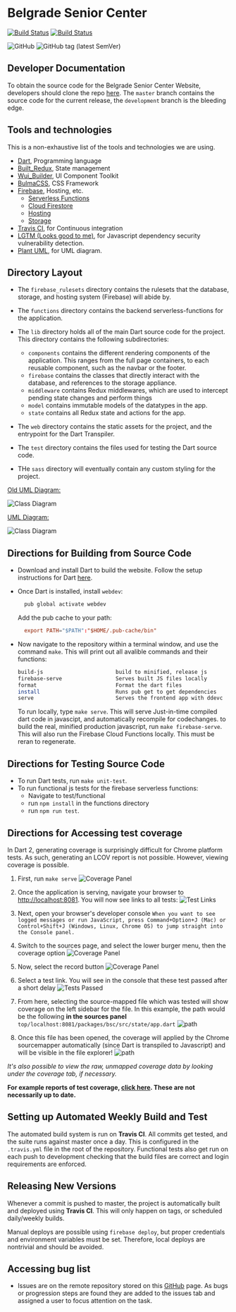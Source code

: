 # Belgrade Senior Center

[![Build Status](https://travis-ci.com/SpencerCornish/belgrade-senior-center.svg?branch=master)](https://travis-ci.com/SpencerCornish/belgrade-senior-center)
[![Build Status](https://travis-ci.com/SpencerCornish/belgrade-senior-center.svg?branch=development)](https://travis-ci.com/SpencerCornish/belgrade-senior-center)

![GitHub](https://img.shields.io/github/license/spencercornish/belgrade-senior-center.svg?color=blue)
![GitHub tag (latest SemVer)](https://img.shields.io/github/tag/spencercornish/belgrade-senior-center.svg?label=Current%20Tag)

## Developer Documentation

To obtain the source code for the Belgrade Senior Center Website, developers should clone the repo [here](https://github.com/SpencerCornish/belgrade-senior-center.git). The  `master` branch contains the source code for the current release, the `development` branch is the bleeding edge.

## Tools and technologies

This is a non-exhaustive list of the tools and technologies we are using.

- [Dart](https://www.dartlang.org/), Programming language
- [Built_Redux](https://github.com/davidmarne/built_redux), State management
- [Wui_Builder](https://github.com/davidmarne/wui_builder), UI Component Toolkit
- [BulmaCSS](https://bulma.io/), CSS Framework
- [Firebase](https://firebase.google.com/), Hosting, etc.
  - [Serverless Functions](https://firebase.google.com/docs/functions/)
  - [Cloud Firestore](https://firebase.google.com/docs/firestore/)
  - [Hosting](https://firebase.google.com/docs/hosting/)
  - [Storage](https://firebase.google.com/docs/storage/)
- [Travis CI](https://travis-ci.org/), for Continuous integration
- [LGTM (Looks good to me)](https://lgtm.com/), for Javascript dependency security vulnerability detection.
- [Plant UML](http://plantuml.com/), for UML diagram.

## Directory Layout

- The `firebase_rulesets` directory contains the rulesets that the database, storage, and hosting system (Firebase) will abide by.

- The `functions` directory contains the backend serverless-functions for the application.

- The `lib` directory holds all of the main Dart source code for the project. This directory contains the following subdirectories:
  - `components` contains the different rendering components of the application. This ranges from the full page containers, to each reusable component, such as the navbar or the footer.
  - `firebase` contains the classes that directly interact with the database, and references to the storage appliance.
  - `middleware` contains Redux middlewares, which are used to intercept pending state changes and perform things  
  - `model` contains immutable models of the datatypes in the app.
  - `state` contains all Redux state and actions for the app.

- The `web` directory contains the static assets for the project, and the entrypoint for the Dart Transpiler.

- The `test` directory contains the files used for testing the Dart source code.

- THe `sass` directory will eventually contain any custom styling for the project.

[Old UML Diagram:](./readme_assets/classDiagram.png)

![Class Diagram](./readme_assets/classDiagram.png)

[UML Diagram:](./readme_assets/classDiagram2.png)

![Class Diagram](./readme_assets/classDiagram2.png)

## Directions for Building from Source Code

- Download and install Dart to build the website. Follow the setup instructions for Dart [here](https://webdev.dartlang.org/guides/get-started#2-install-dart).
- Once Dart is installed, install `webdev`:

  ``` bash
    pub global activate webdev
  ```

  Add the pub cache to your path:

  ``` rc
    export PATH="$PATH":"$HOME/.pub-cache/bin"
  ```

- Now navigate to the repository within a terminal window, and use the command `make`. This will print out all avalible commands and their functions:

  ``` bash
  build-js                       build to minified, release js
  firebase-serve                 Serves built JS files locally
  format                         Format the dart files
  install                        Runs pub get to get dependencies
  serve                          Serves the frontend app with ddevc
  ```

  To run locally, type `make serve`. This will serve Just-in-time compiled dart code in javascipt, and automatically recompile for codechanges. to build the real, minified production javascript, run `make firebase-serve`. This will also run the Firebase Cloud Functions locally. This must be reran to regenerate.

## Directions for Testing Source Code

- To run Dart tests, run `make unit-test`.
- To run functional js tests for the firebase serverless functions:
  - Navigate to test/functional
  - run `npm install` in the functions directory
  - run `npm run test`.

## Directions for Accessing test coverage

In Dart 2, generating coverage is surprisingly difficult for Chrome platform tests. As such, generating an LCOV report is not possible. However, viewing coverage is possible.

1. First, run `make serve`
![Coverage Panel](./readme_assets/serve.png)
2. Once the application is serving, navigate your browser to <http://localhost:8081>. You will now see links to all tests:
![Test Links](./readme_assets/testLinks.png)

3. Next, open your browser's developer console
`When you want to see logged messages or run JavaScript, press Command+Option+J (Mac) or Control+Shift+J (Windows, Linux, Chrome OS) to jump straight into the Console panel.`

4. Switch to the sources page, and select the lower burger menu, then the coverage option
![Coverage Panel](./readme_assets/coveragePanel.png)

5. Now, select the record button
![Coverage Panel](./readme_assets/recordCoverage.png)

6. Select a test link. You will see in the console that these test passed after a short delay
![Tests Passed](./readme_assets/testsPassed.png)

7. From here, selecting the source-mapped file which was tested will show coverage on the left sidebar for the file. In this example, the path would be the following **in the sources panel** `top/localhost:8081/packages/bsc/src/state/app.dart`
![path](./readme_assets/filePath.png)

8. Once this file has been opened, the coverage will applied by the Chrome sourcemapper automatically (since Dart is transpiled to Javascript) and will be visible in the file explorer!
![path](./readme_assets/coverage.png)

*It's also possible to view the raw, unmapped coverage data by looking under the coverage tab, if necessary.*

**For example reports of test coverage, [click here](test/coverage-reports/). These are not necessarily up to date.**

## Setting up Automated Weekly Build and Test

The automated build system is run on **Travis CI**. All commits get tested, and the suite runs against master once a day. This is configured in the `.travis.yml` file in the root of the repository. Functional tests also get run on each push to development checking that the build files are correct and login requirements are enforced.

## Releasing New Versions

Whenever a commit is pushed to master, the project is automatically built and deployed using **Travis CI**. This will only happen on tags, or scheduled daily/weekly builds.

Manual deploys are possible using `firebase deploy`, but proper credentials and environment variables must be set. Therefore, local deploys are nontrivial and should be avoided.

## Accessing bug list

- Issues are on the remote repository stored on this [GitHub](https://github.com/SpencerCornish/belgrade-senior-center/issues) page. As bugs or progression steps are found they are added to the issues tab and assigned a user to focus attention on the task.

